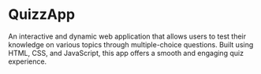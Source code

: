 # QuizzApp
An interactive and dynamic web application that allows users to test their knowledge on various topics through multiple-choice questions. Built using HTML, CSS, and JavaScript, this app offers a smooth and engaging quiz experience.
